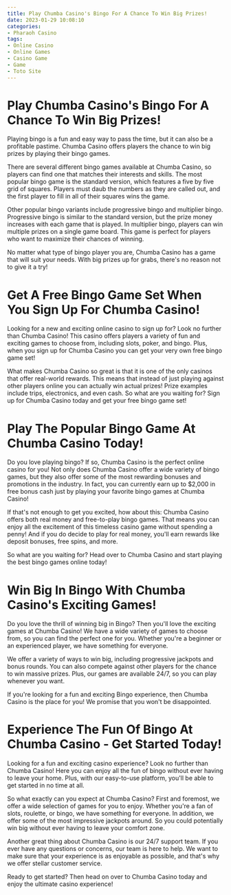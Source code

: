 ```yaml
---
title: Play Chumba Casino's Bingo For A Chance To Win Big Prizes!
date: 2023-01-29 10:08:10
categories:
- Pharaoh Casino
tags:
- Online Casino
- Online Games
- Casino Game
- Game
- Toto Site
---
```



#  Play Chumba Casino's Bingo For A Chance To Win Big Prizes!

Playing bingo is a fun and easy way to pass the time, but it can also be a profitable pastime. Chumba Casino offers players the chance to win big prizes by playing their bingo games.

There are several different bingo games available at Chumba Casino, so players can find one that matches their interests and skills. The most popular bingo game is the standard version, which features a five by five grid of squares. Players must daub the numbers as they are called out, and the first player to fill in all of their squares wins the game.

Other popular bingo variants include progressive bingo and multiplier bingo. Progressive bingo is similar to the standard version, but the prize money increases with each game that is played. In multiplier bingo, players can win multiple prizes on a single game board. This game is perfect for players who want to maximize their chances of winning.

No matter what type of bingo player you are, Chumba Casino has a game that will suit your needs. With big prizes up for grabs, there's no reason not to give it a try!

#  Get A Free Bingo Game Set When You Sign Up For Chumba Casino!

Looking for a new and exciting online casino to sign up for? Look no further than Chumba Casino! This casino offers players a variety of fun and exciting games to choose from, including slots, poker, and bingo. Plus, when you sign up for Chumba Casino you can get your very own free bingo game set!

What makes Chumba Casino so great is that it is one of the only casinos that offer real-world rewards. This means that instead of just playing against other players online you can actually win actual prizes! Prize examples include trips, electronics, and even cash. So what are you waiting for? Sign up for Chumba Casino today and get your free bingo game set!

#  Play The Popular Bingo Game At Chumba Casino Today!

Do you love playing bingo? If so, Chumba Casino is the perfect online casino for you! Not only does Chumba Casino offer a wide variety of bingo games, but they also offer some of the most rewarding bonuses and promotions in the industry. In fact, you can currently earn up to $2,000 in free bonus cash just by playing your favorite bingo games at Chumba Casino!

If that's not enough to get you excited, how about this: Chumba Casino offers both real money and free-to-play bingo games. That means you can enjoy all the excitement of this timeless casino game without spending a penny! And if you do decide to play for real money, you'll earn rewards like deposit bonuses, free spins, and more.

So what are you waiting for? Head over to Chumba Casino and start playing the best bingo games online today!

#  Win Big In Bingo With Chumba Casino's Exciting Games!

Do you love the thrill of winning big in Bingo? Then you'll love the exciting games at Chumba Casino! We have a wide variety of games to choose from, so you can find the perfect one for you. Whether you're a beginner or an experienced player, we have something for everyone.

We offer a variety of ways to win big, including progressive jackpots and bonus rounds. You can also compete against other players for the chance to win massive prizes. Plus, our games are available 24/7, so you can play whenever you want.

If you're looking for a fun and exciting Bingo experience, then Chumba Casino is the place for you! We promise that you won't be disappointed.

#  Experience The Fun Of Bingo At Chumba Casino - Get Started Today!

Looking for a fun and exciting casino experience? Look no further than Chumba Casino! Here you can enjoy all the fun of bingo without ever having to leave your home. Plus, with our easy-to-use platform, you'll be able to get started in no time at all.

So what exactly can you expect at Chumba Casino? First and foremost, we offer a wide selection of games for you to enjoy. Whether you're a fan of slots, roulette, or bingo, we have something for everyone. In addition, we offer some of the most impressive jackpots around. So you could potentially win big without ever having to leave your comfort zone.

Another great thing about Chumba Casino is our 24/7 support team. If you ever have any questions or concerns, our team is here to help. We want to make sure that your experience is as enjoyable as possible, and that's why we offer stellar customer service.

Ready to get started? Then head on over to Chumba Casino today and enjoy the ultimate casino experience!